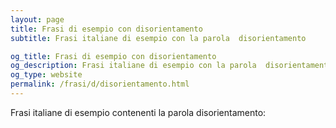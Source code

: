 ```yaml
---
layout: page
title: Frasi di esempio con disorientamento 
subtitle: Frasi italiane di esempio con la parola  disorientamento

og_title: Frasi di esempio con disorientamento 
og_description: Frasi italiane di esempio con la parola  disorientamento
og_type: website
permalink: /frasi/d/disorientamento.html
---
```


Frasi italiane di esempio contenenti la parola disorientamento:



